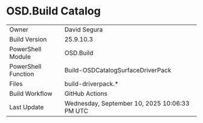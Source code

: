 ﻿# OSD.Build Catalog

| | |
|-|-|
| Owner | David Segura |
| Build Version | 25.9.10.3 |
| PowerShell Module | OSD.Build |
| PowerShell Function | Build-OSDCatalogSurfaceDriverPack |
| Files | build-driverpack.* |
| Build Workflow | GitHub Actions |
| Last Update | Wednesday, September 10, 2025 10:06:33 PM UTC |
